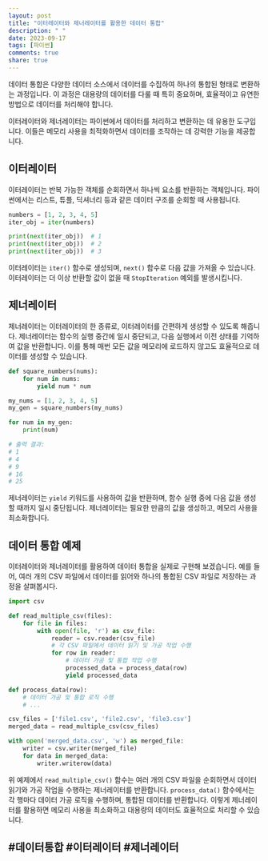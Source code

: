 ```yaml
---
layout: post
title: "이터레이터와 제너레이터를 활용한 데이터 통합"
description: " "
date: 2023-09-17
tags: [파이썬]
comments: true
share: true
---
```


데이터 통합은 다양한 데이터 소스에서 데이터를 수집하여 하나의 통합된 형태로 변환하는 과정입니다. 이 과정은 대용량의 데이터를 다룰 때 특히 중요하며, 효율적이고 유연한 방법으로 데이터를 처리해야 합니다.

이터레이터와 제너레이터는 파이썬에서 데이터를 처리하고 변환하는 데 유용한 도구입니다. 이들은 메모리 사용을 최적화하면서 데이터를 조작하는 데 강력한 기능을 제공합니다.

## 이터레이터

이터레이터는 반복 가능한 객체를 순회하면서 하나씩 요소를 반환하는 객체입니다. 파이썬에서는 리스트, 튜플, 딕셔너리 등과 같은 데이터 구조를 순회할 때 사용됩니다.

```python
numbers = [1, 2, 3, 4, 5]
iter_obj = iter(numbers)

print(next(iter_obj))  # 1
print(next(iter_obj))  # 2
print(next(iter_obj))  # 3
```

이터레이터는 `iter()` 함수로 생성되며, `next()` 함수로 다음 값을 가져올 수 있습니다. 이터레이터는 더 이상 반환할 값이 없을 때 `StopIteration` 예외를 발생시킵니다.

## 제너레이터

제너레이터는 이터레이터의 한 종류로, 이터레이터를 간편하게 생성할 수 있도록 해줍니다. 제너레이터는 함수의 실행 중간에 일시 중단되고, 다음 실행에서 이전 상태를 기억하여 값을 반환합니다. 이를 통해 매번 모든 값을 메모리에 로드하지 않고도 효율적으로 데이터를 생성할 수 있습니다.

```python
def square_numbers(nums):
    for num in nums:
        yield num * num

my_nums = [1, 2, 3, 4, 5]
my_gen = square_numbers(my_nums)

for num in my_gen:
    print(num)

# 출력 결과:
# 1
# 4
# 9
# 16
# 25
```

제너레이터는 `yield` 키워드를 사용하여 값을 반환하며, 함수 실행 중에 다음 값을 생성할 때까지 일시 중단됩니다. 제너레이터는 필요한 만큼의 값을 생성하고, 메모리 사용을 최소화합니다.

## 데이터 통합 예제

이터레이터와 제너레이터를 활용하여 데이터 통합을 실제로 구현해 보겠습니다. 예를 들어, 여러 개의 CSV 파일에서 데이터를 읽어와 하나의 통합된 CSV 파일로 저장하는 과정을 살펴봅시다.

```python
import csv

def read_multiple_csv(files):
    for file in files:
        with open(file, 'r') as csv_file:
            reader = csv.reader(csv_file)
            # 각 CSV 파일에서 데이터 읽기 및 가공 작업 수행
            for row in reader:
                # 데이터 가공 및 통합 작업 수행
                processed_data = process_data(row)
                yield processed_data

def process_data(row):
    # 데이터 가공 및 통합 로직 수행
    # ...

csv_files = ['file1.csv', 'file2.csv', 'file3.csv']
merged_data = read_multiple_csv(csv_files)

with open('merged_data.csv', 'w') as merged_file:
    writer = csv.writer(merged_file)
    for data in merged_data:
        writer.writerow(data)
```

위 예제에서 `read_multiple_csv()` 함수는 여러 개의 CSV 파일을 순회하면서 데이터 읽기와 가공 작업을 수행하는 제너레이터를 반환합니다. `process_data()` 함수에서는 각 행마다 데이터 가공 로직을 수행하며, 통합된 데이터를 반환합니다. 이렇게 제너레이터를 활용하면 메모리 사용을 최소화하고 대용량의 데이터도 효율적으로 처리할 수 있습니다.

## #데이터통합 #이터레이터 #제너레이터